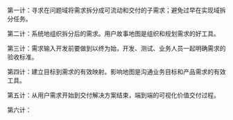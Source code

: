 第一计：寻求在问题域将需求拆分成可流动和交付的子需求；避免过早在实现域拆分任务。

第二计：系统地组织拆分后的需求。用户故事地图是组织和规划需求的好工具。

第三计：需求输入开发前要做到以终为始，开发、测试、业务人员一起明确需求的验收标准。

第四计：建立目标到需求的有效映射。影响地图是沟通业务目标和产品需求的有效工具。

第五计：从用户需求开始到交付解决方案结束，端到端的可视化价值交付过程。

第六计：

